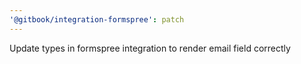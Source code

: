```yaml
---
'@gitbook/integration-formspree': patch
---
```


Update types in formspree integration to render email field correctly
